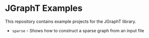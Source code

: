 # JGraphT Examples

This repository contains example projects for the JGraphT library. 

 * `sparse` - Shows how to construct a sparse graph from an input file

